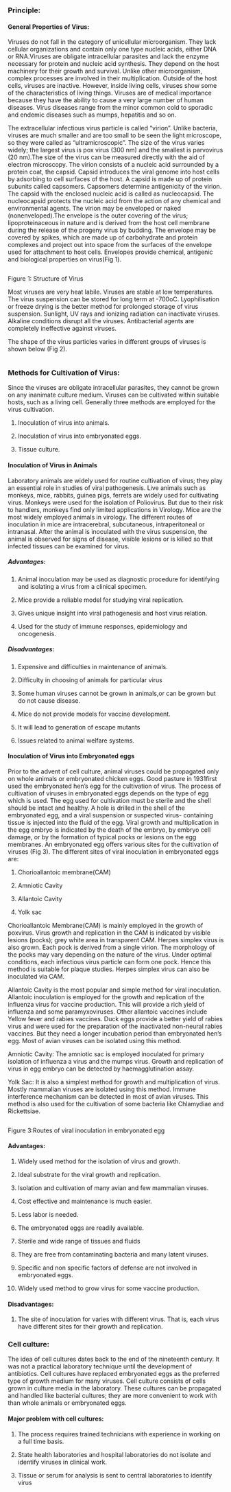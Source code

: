 ### Principle:
 
#### General Properties of Virus:
 

Viruses do not fall in the category of unicellular microorganism. They lack cellular organizations and contain only one type nucleic acids, either DNA or RNA.Viruses are obligate intracellular parasites and lack the enzyme necessary for protein and nucleic acid synthesis. They depend on the host machinery for their growth and survival. Unlike other microorganism, complex processes are involved in their multiplication. Outside of the host cells, viruses are inactive. However, inside living cells, viruses show some of the characteristics of living things. Viruses are of medical importance because they have the ability to cause a very large number of human diseases. Virus diseases range from the minor common cold to sporadic and endemic diseases such as mumps, hepatitis and so on.


The extracellular infectious virus particle is called “virion”. Unlike bacteria, viruses are much smaller and are too small to be seen the light microscope, so they were called as “ultramicroscopic”. The size of the virus varies widely; the largest virus is pox virus (300 nm) and the smallest is parvovirus (20 nm).The size of the virus can be measured directly with the aid of electron microscopy. The virion consists of a nucleic acid surrounded by a protein coat, the capsid. Capsid introduces the viral genome into host cells by adsorbing to cell surfaces of the host. A capsid is made up of protein subunits called capsomers. Capsomers determine antigenicity of the virion. The capsid with the enclosed nucleic acid is called as nucleocapsid. The nucleocapsid protects the nucleic acid from the action of any chemical and environmental agents. The virion may be enveloped or naked (nonenveloped).The envelope is the outer covering of the virus; lipoproteinaceous in nature and is derived from the host cell membrane during the release of the progeny virus by budding. The envelope may be covered by spikes, which are made up of carbohydrate and protein complexes and project out into space from the surfaces of the envelope used for attachment to host cells. Envelopes provide chemical, antigenic and biological properties on virus(Fig 1).

<img src="images/Virus1.jpg" title="" />

 Figure 1: Structure of Virus
 
Most viruses are very heat labile. Viruses are stable at low temperatures. The virus suspension can be stored for long term at -700oC. Lyophilisation or freeze drying is the better method for prolonged storage of virus suspension. Sunlight, UV rays and ionizing radiation can inactivate viruses. Alkaline conditions disrupt all the viruses. Antibacterial agents are completely ineffective against viruses.

The shape of the virus particles varies in different groups of viruses is shown below (Fig 2).

<img src="images/Virus2.jpg" title="" />


### Methods for Cultivation of Virus:

Since the viruses are obligate intracellular parasites, they cannot be grown on any inanimate culture medium. Viruses can be cultivated within suitable hosts, such as a living cell. Generally three methods are employed for the virus cultivation.


1.    Inoculation of virus into animals.

2.    Inoculation of virus into embryonated eggs.

3.    Tissue culture.


#### Inoculation of Virus in Animals

Laboratory animals are widely used for routine cultivation of virus; they play an essential role in studies of viral pathogenesis. Live animals such as monkeys, mice, rabbits, guinea pigs, ferrets are widely used for cultivating virus. Monkeys were used for the isolation of Poliovirus. But due to their risk to handlers, monkeys find only limited applications in Virology. Mice are the most widely employed animals in virology. The different routes of inoculation in mice are intracerebral, subcutaneous, intraperitoneal or intranasal. After the animal is inoculated with the virus suspension, the animal is observed for signs of disease, visible lesions or is killed so that infected tissues can be examined for virus.



##### Advantages:

1.    Animal inoculation may be used as diagnostic procedure for identifying and isolating a virus from a clinical specimen.

2.    Mice provide a reliable model for studying viral replication.

3.    Gives unique insight into viral pathogenesis and host virus relation.

4.    Used for the study of immune responses, epidemiology and oncogenesis.


##### Disadvantages:

1.    Expensive and difficulties in maintenance of animals.

2.    Difficulty in choosing of animals for particular virus

3.    Some human viruses cannot be grown in animals,or can be grown but do not cause disease.

4.    Mice do not provide models for vaccine development.

5.    It will lead to generation of escape mutants

6.    Issues related to animal welfare systems.


#### Inoculation of Virus into Embryonated eggs

Prior to the advent of cell culture, animal viruses could be propagated only on whole animals or embryonated chicken eggs. Good pasture in 1931first used the embryonated hen’s egg for the cultivation of virus. The process of cultivation of viruses in embryonated eggs depends on the type of egg which is used. The egg used for cultivation must be sterile and the shell should be intact and healthy. A hole is drilled in the shell of the embryonated egg, and a viral suspension or suspected virus- containing tissue is injected into the fluid of the egg. Viral growth and multiplication in the egg embryo is indicated by the death of the embryo, by embryo cell damage, or by the formation of typical pocks or lesions on the egg membranes. An embryonated egg offers various sites for the cultivation of viruses (Fig 3). The different sites of viral inoculation in embryonated eggs are:


1.    Chorioallantoic membrane(CAM)

2.    Amniotic Cavity

3.    Allantoic Cavity

4.    Yolk sac


Chorioallantoic Membrane(CAM) is mainly employed in the growth of poxvirus. Virus growth and replication in the CAM is indicated by visible lesions (pocks); grey white area in transparent CAM. Herpes simplex virus is also grown. Each pock is derived from a single virion. The morphology of the pocks may vary depending on the nature of the virus. Under optimal conditions, each infectious virus particle can form one pock. Hence this method is suitable for plaque studies. Herpes simplex virus can also be inoculated via CAM.


Allantoic Cavity is the most popular and simple method for viral inoculation. Allantoic inoculation is employed for the growth and replication of the influenza virus for vaccine production. This will provide a rich yield of influenza and some paramyxoviruses. Other allantoic vaccines include Yellow fever and rabies vaccines. Duck eggs provide a better yield of rabies virus and were used for the preparation of the inactivated non-neural rabies vaccines. But they need a longer incubation period than embryonated hen’s egg. Most of avian viruses can be isolated using this method.


Amniotic Cavity: The amniotic sac is employed inoculated for primary isolation of influenza a virus and the mumps virus. Growth and replication of virus in egg embryo can be detected by haemagglutination assay.


Yolk Sac: It is also a simplest method for growth and multiplication of virus. Mostly mammalian viruses are isolated using this method. Immune interference mechanism can be detected in most of avian viruses. This method is also used for the cultivation of some bacteria like Chlamydiae and Rickettsiae.

<img src="images/Virus3.png" title="" />

Figure 3:Routes of viral inoculation in embryonated egg


#### Advantages:
 

1. Widely used method for the isolation of virus and growth.

2. Ideal substrate for the viral growth and replication.

3. Isolation and cultivation of many avian and few mammalian viruses.

4. Cost effective and maintenance is much easier.

5. Less labor is needed.

6. The embryonated eggs are readily available.

7. Sterile  and wide range of tissues and fluids

8. They are free from contaminating bacteria and many latent viruses.

9. Specific and non specific factors of defense are not involved in embryonated eggs.

10. Widely used method to grow virus for some vaccine production.



#### Disadvantages:

1.    The site of inoculation for varies with different virus. That is, each virus have different sites for their growth and replication.


### Cell culture:

The idea of cell cultures dates back to the end of the nineteenth century. It was not a practical laboratory technique until the development of antibiotics. Cell cultures have replaced embryonated eggs as the preferred type of growth medium for many viruses. Cell culture consists of cells grown in culture media in the laboratory. These cultures can be propagated and handled like bacterial cultures; they are more convenient to work with than whole animals or embryonated eggs.


 #### Major problem with cell cultures:

1.    The process requires trained technicians with experience in working on a full time basis.

2.    State health laboratories and hospital laboratories do not isolate and identify viruses in clinical work.

3.    Tissue or serum for analysis is sent to central laboratories to identify virus

&nbsp;


